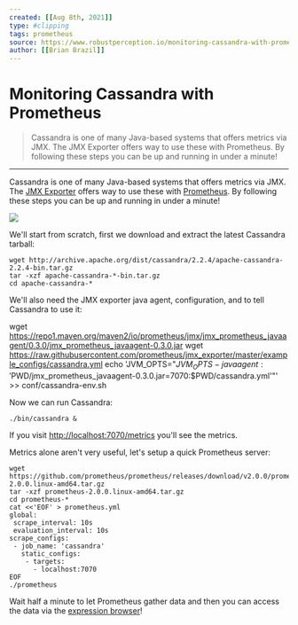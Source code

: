 ```yaml
---
created: [[Aug 8th, 2021]]
type: #clipping
tags: prometheus 
source: https://www.robustperception.io/monitoring-cassandra-with-prometheus
author: [[Brian Brazil]] 
---
```

# Monitoring Cassandra with Prometheus

> Cassandra is one of many Java-based systems that offers metrics via JMX. The JMX Exporter offers way to use these with Prometheus. By following these steps you can be up and running in under a minute!

---
Cassandra is one of many Java-based systems that offers metrics via JMX. The [JMX Exporter](https://github.com/prometheus/jmx_exporter) offers way to use these with [Prometheus](https://prometheus.io/). By following these steps you can be up and running in under a minute!

[![](https://www.robustperception.io/wp-content/uploads/2015/10/Screen-Shot-2017-09-06-at-16.25.53-600x450.png)](https://www.robustperception.io/wp-content/uploads/2015/10/Screen-Shot-2017-09-06-at-16.25.53.png)

We'll start from scratch, first we download and extract the latest Cassandra tarball:
```shell
wget http://archive.apache.org/dist/cassandra/2.2.4/apache-cassandra-2.2.4-bin.tar.gz
tar -xzf apache-cassandra-*-bin.tar.gz
cd apache-cassandra-*
```
We'll also need the JMX exporter java agent, configuration, and to tell Cassandra to use it:

wget https://repo1.maven.org/maven2/io/prometheus/jmx/jmx_prometheus_javaagent/0.3.0/jmx_prometheus_javaagent-0.3.0.jar
wget https://raw.githubusercontent.com/prometheus/jmx_exporter/master/example_configs/cassandra.yml
echo 'JVM_OPTS="$JVM_OPTS -javaagent:'$PWD/jmx_prometheus_javaagent-0.3.0.jar=7070:$PWD/cassandra.yml'"' >> conf/cassandra-env.sh

Now we can run Cassandra:
```shell
./bin/cassandra &
```
If you visit [http://localhost:7070/metrics](http://localhost:7070/metrics) you'll see the metrics.

Metrics alone aren't very useful, let's setup a quick Prometheus server:
```shell
wget https://github.com/prometheus/prometheus/releases/download/v2.0.0/prometheus-2.0.0.linux-amd64.tar.gz
tar -xzf prometheus-2.0.0.linux-amd64.tar.gz
cd prometheus-*
cat <<'EOF' > prometheus.yml
global:
 scrape_interval: 10s
 evaluation_interval: 10s
scrape_configs:
 - job_name: 'cassandra'
   static_configs:
    - targets:
      - localhost:7070
EOF
./prometheus
```
Wait half a minute to let Prometheus gather data and then you can access the data via the [expression browser](http://localhost:9090/)!
